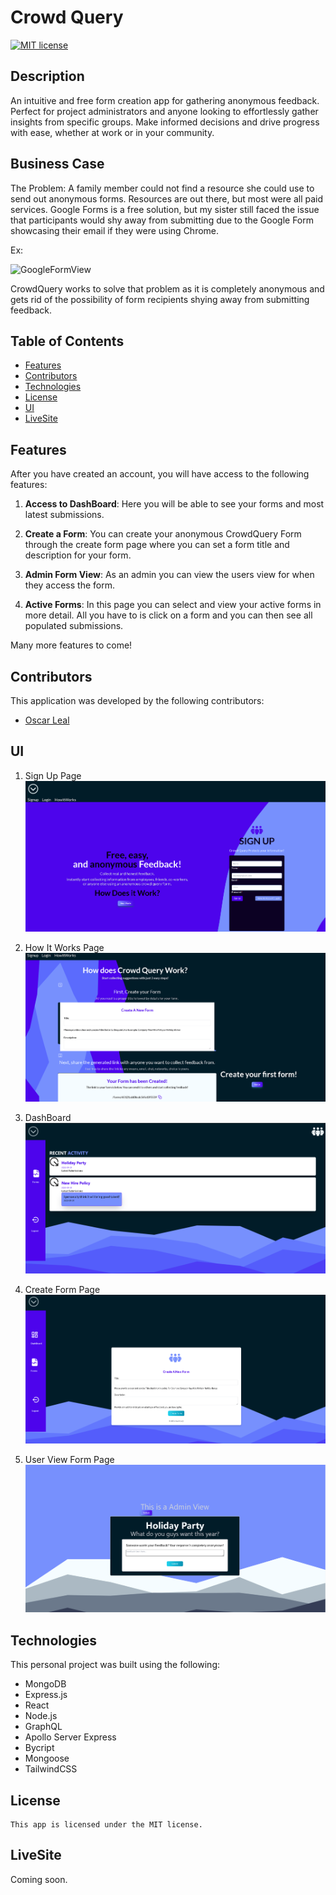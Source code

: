 # Crowd Query

[![MIT license](https://img.shields.io/badge/License-MIT-blue.svg)](https://lbesson.mit-license.org/)

## Description

An intuitive and free form creation app for gathering anonymous feedback. Perfect for project administrators and anyone looking to effortlessly gather insights from specific groups. Make informed decisions and drive progress with ease, whether at work or in your community.

## Business Case

The Problem: A family member could not find a resource she could use to send out anonymous forms.
Resources are out there, but most were all paid services.
Google Forms is a free solution, but my sister still faced the issue that participants would shy away from submitting due to the Google Form showcasing their email if they were using Chrome.

Ex:

![GoogleFormView](./client/public/Google-View.png)

CrowdQuery works to solve that problem as it is completely anonymous and gets rid of the possibility of form recipients shying away from submitting feedback.

## Table of Contents

- [Features](#features)
- [Contributors](#contributors)
- [Technologies](#technologies)
- [License](#license)
- [UI](#ui)
- [LiveSite](#livesite)

## Features

After you have created an account, you will have access to the following features:

1. **Access to DashBoard**: Here you will be able to see your forms and most latest submissions.

2. **Create a Form**: You can create your anonymous CrowdQuery Form through the create form page where you can set a form title and description for your form.

3. **Admin Form View**: As an admin you can view the users view for when they access the form.

4. **Active Forms**: In this page you can select and view your active forms in more detail. All you have to is click on a form and you can then see all populated submissions.

Many more features to come!

## Contributors

This application was developed by the following contributors:

- [Oscar Leal](https://github.com/Oscarl214)

## UI

1. Sign Up Page
   ![SignUpPage](./client/public/Sign-Up-Page.png)

2. How It Works Page
   ![HowItWorksPage](./client/public/Instructions.png)

3. DashBoard
   ![Dashboard](./client/public/Dashboard-.png)

4. Create Form Page
   ![Creating a Form](./client/public/Create-Form.png)

5. User View Form Page
   ![UserView](./client/public/Form-View.png)

## Technologies

This personal project was built using the following:

- MongoDB
- Express.js
- React
- Node.js
- GraphQL
- Apollo Server Express
- Bycript
- Mongoose
- TailwindCSS

## License

    This app is licensed under the MIT license.

## LiveSite

Coming soon.
